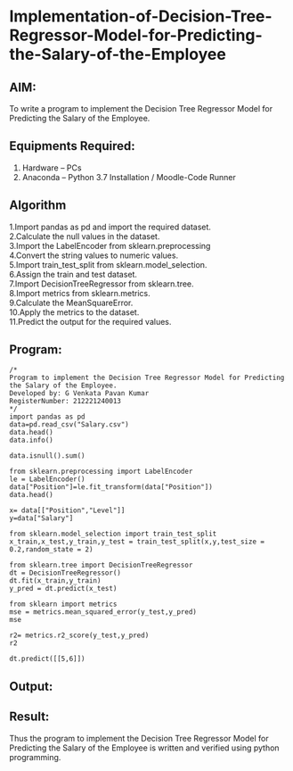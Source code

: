 # Implementation-of-Decision-Tree-Regressor-Model-for-Predicting-the-Salary-of-the-Employee

## AIM:
To write a program to implement the Decision Tree Regressor Model for Predicting the Salary of the Employee.

## Equipments Required:
1. Hardware – PCs
2. Anaconda – Python 3.7 Installation / Moodle-Code Runner

## Algorithm
1.Import pandas as pd and import the required dataset.<br>
2.Calculate the null values in the dataset.<br>
3.Import the LabelEncoder from sklearn.preprocessing<br>
4.Convert the string values to numeric values.<br>
5.Import train_test_split from sklearn.model_selection.<br>
6.Assign the train and test dataset.<br>
7.Import DecisionTreeRegressor from sklearn.tree.<br>
8.Import metrics from sklearn.metrics.<br>
9.Calculate the MeanSquareError.<br>
10.Apply the metrics to the dataset.<br>
11.Predict the output for the required values.<br>

## Program:
```
/*
Program to implement the Decision Tree Regressor Model for Predicting the Salary of the Employee.
Developed by: G Venkata Pavan Kumar
RegisterNumber: 212221240013
*/
import pandas as pd
data=pd.read_csv("Salary.csv")
data.head()
data.info()

data.isnull().sum()

from sklearn.preprocessing import LabelEncoder
le = LabelEncoder()
data["Position"]=le.fit_transform(data["Position"])
data.head()

x= data[["Position","Level"]]
y=data["Salary"]

from sklearn.model_selection import train_test_split
x_train,x_test,y_train,y_test = train_test_split(x,y,test_size = 0.2,random_state = 2)

from sklearn.tree import DecisionTreeRegressor
dt = DecisionTreeRegressor()
dt.fit(x_train,y_train)
y_pred = dt.predict(x_test)

from sklearn import metrics
mse = metrics.mean_squared_error(y_test,y_pred)
mse

r2= metrics.r2_score(y_test,y_pred)
r2

dt.predict([[5,6]])
```

## Output:


## Result:
Thus the program to implement the Decision Tree Regressor Model for Predicting the Salary of the Employee is written and verified using python programming.
